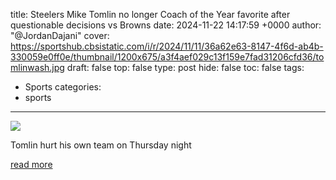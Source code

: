 title: Steelers Mike Tomlin no longer Coach of the Year favorite after questionable decisions vs Browns
date: 2024-11-22 14:17:59 +0000
author: "@JordanDajani"
cover: https://sportshub.cbsistatic.com/i/r/2024/11/11/36a62e63-8147-4f6d-ab4b-330059e0ff0e/thumbnail/1200x675/a3f4aef029c13f159e7fad31206cfd36/tomlinwash.jpg
draft: false
top: false
type: post
hide: false
toc: false
tags:
  - Sports
categories:
  - sports
---

![](https://sportshub.cbsistatic.com/i/r/2024/11/11/36a62e63-8147-4f6d-ab4b-330059e0ff0e/thumbnail/1200x675/a3f4aef029c13f159e7fad31206cfd36/tomlinwash.jpg)

Tomlin hurt his own team on Thursday night

[read more](https://www.cbssports.com/nfl/news/steelers-mike-tomlin-no-longer-coach-of-the-year-favorite-after-questionable-decisions-vs-browns/)
